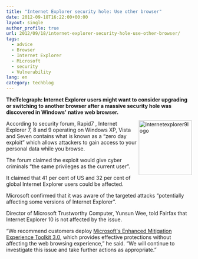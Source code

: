 ```yaml
---
title: "Internet Explorer security hole: Use other browser"
date: 2012-09-18T16:22:00+00:00
layout: single
author_profile: true
url: 2012/09/18/internet-explorer-security-hole-use-other-browser/
tags:
  - advice
  - Browser
  - Internet Explorer
  - Microsoft
  - security
  - Vulnerability
lang: en
category: techblog
---
```

**TheTelegraph: Internet Explorer users might want to consider upgrading or switching to another browser after a massive security hole was discovered in Windows' native web browser.** 

<a href="http://lh3.ggpht.com/-0Bv3ALH0CoQ/UFiYtKVSU0I/AAAAAAAAHc8/1JyUQDPOw20/s1600-h/internetexplorer9logo%25255B3%25255D.png" target="_blank"><img title="internetexplorer9logo" border="0" alt="internetexplorer9logo" align="right" src="http://lh4.ggpht.com/-nXjmf0lXvVI/UFiYvRj-pOI/AAAAAAAAHdE/0J0YOZBFd4Y/internetexplorer9logo_thumb%25255B1%25255D.png?imgmax=800" width="144" height="148" /></a>According to security forum, Rapid7 , Internet Explorer 7, 8 and 9 operating on Windows XP, Vista and Seven contains what is known as a &#8220;zero day exploit&#8221; which allows attackers to gain access to your personal data while you browse. 

The forum claimed the exploit would give cyber criminals &#8220;the same privileges as the current user&#8221;. 

It claimed that 41 per cent of US and 32 per cent of global Internet Explorer users could be affected. 

Microsoft confirmed that it was aware of the targeted attacks &#8220;potentially affecting some versions of Internet Explorer&#8221;. 

Director of Microsoft Trustworthy Computer, Yunsun Wee, told Fairfax that Internet Explorer 10 is not affected by the issue. 

&#8220;We recommend customers deploy <a href="http://www.microsoft.com/en-us/download/details.aspx?id=29851" target="_blank">Microsoft's Enhanced Mitigation Experience Toolkit 3.0</a>, which provides effective protections without affecting the web browsing experience,&#8221; he said. &#8220;We will continue to investigate this issue and take further actions as appropriate.&#8221;